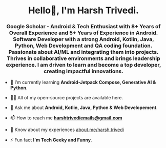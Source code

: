 <h1 align="center">Hello👋, I'm Harsh Trivedi.</h1>
<h3 align="center">Google Scholar - Android & Tech Enthusiast with 8+ Years of Overall Experience and 5+ Years of Experience in Android. Software Developer with a strong Android, Kotlin, Java, Python, Web Development and QA coding foundation. Passionate about AI/ML and integrating them into projects. Thrives in collaborative environments and brings leadership experience. I am driven to learn and become a top developer, creating impactful innovations.</h3>

- 🌱 I’m currently learning **Android-Jetpack Compose, Generative AI & Python**.

- 👨‍💻 All of my open-source projects are available here.

- 💬 Ask me about **Android, Kotlin, Java, Python & Web Developement**.

- 📫 How to reach me **harshtrivediemails@gmail.com**

- 📄 Know about my experiences [about.me/harsh.trivedi](about.me/harsh.trivedi)

- ⚡ Fun fact **I'm Tech Geeky and Funny**.

